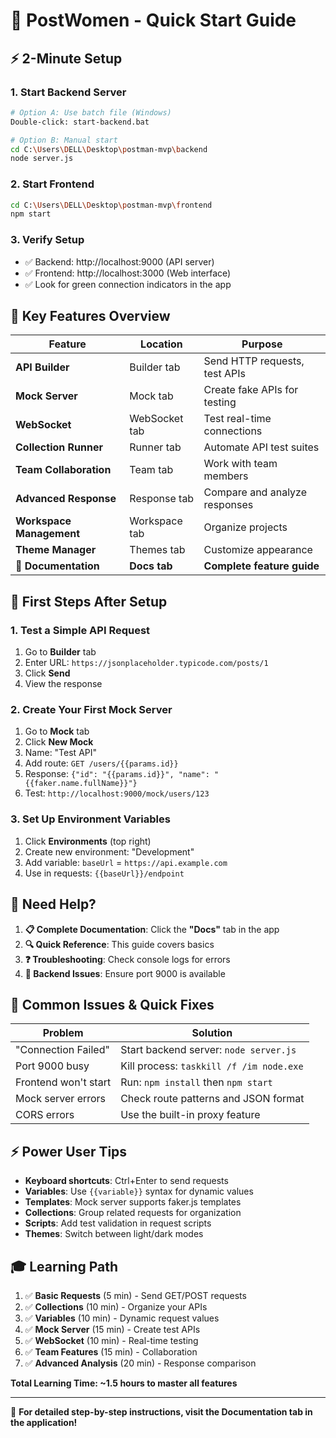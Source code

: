 # 🚀 PostWomen - Quick Start Guide

## ⚡ 2-Minute Setup

### 1. Start Backend Server
```bash
# Option A: Use batch file (Windows)
Double-click: start-backend.bat

# Option B: Manual start
cd C:\Users\DELL\Desktop\postman-mvp\backend
node server.js
```

### 2. Start Frontend
```bash
cd C:\Users\DELL\Desktop\postman-mvp\frontend
npm start
```

### 3. Verify Setup
- ✅ Backend: http://localhost:9000 (API server)
- ✅ Frontend: http://localhost:3000 (Web interface)
- ✅ Look for green connection indicators in the app

## 🎯 Key Features Overview

| Feature | Location | Purpose |
|---------|----------|---------|
| **API Builder** | Builder tab | Send HTTP requests, test APIs |
| **Mock Server** | Mock tab | Create fake APIs for testing |
| **WebSocket** | WebSocket tab | Test real-time connections |
| **Collection Runner** | Runner tab | Automate API test suites |
| **Team Collaboration** | Team tab | Work with team members |
| **Advanced Response** | Response tab | Compare and analyze responses |
| **Workspace Management** | Workspace tab | Organize projects |
| **Theme Manager** | Themes tab | Customize appearance |
| **📖 Documentation** | **Docs tab** | **Complete feature guide** |

## 🔧 First Steps After Setup

### 1. Test a Simple API Request
1. Go to **Builder** tab
2. Enter URL: `https://jsonplaceholder.typicode.com/posts/1`
3. Click **Send**
4. View the response

### 2. Create Your First Mock Server
1. Go to **Mock** tab
2. Click **New Mock**
3. Name: "Test API"
4. Add route: `GET /users/{{params.id}}`
5. Response: `{"id": "{{params.id}}", "name": "{{faker.name.fullName}}"}`
6. Test: `http://localhost:9000/mock/users/123`

### 3. Set Up Environment Variables
1. Click **Environments** (top right)
2. Create new environment: "Development"
3. Add variable: `baseUrl` = `https://api.example.com`
4. Use in requests: `{{baseUrl}}/endpoint`

## 📖 Need Help?

1. **📋 Complete Documentation**: Click the **"Docs"** tab in the app
2. **🔍 Quick Reference**: This guide covers basics
3. **❓ Troubleshooting**: Check console logs for errors
4. **🔧 Backend Issues**: Ensure port 9000 is available

## 🚨 Common Issues & Quick Fixes

| Problem | Solution |
|---------|----------|
| "Connection Failed" | Start backend server: `node server.js` |
| Port 9000 busy | Kill process: `taskkill /f /im node.exe` |
| Frontend won't start | Run: `npm install` then `npm start` |
| Mock server errors | Check route patterns and JSON format |
| CORS errors | Use the built-in proxy feature |

## ⚡ Power User Tips

- **Keyboard shortcuts**: Ctrl+Enter to send requests
- **Variables**: Use `{{variable}}` syntax for dynamic values
- **Templates**: Mock server supports faker.js templates
- **Collections**: Group related requests for organization
- **Scripts**: Add test validation in request scripts
- **Themes**: Switch between light/dark modes

## 🎓 Learning Path

1. ✅ **Basic Requests** (5 min) - Send GET/POST requests
2. ✅ **Collections** (10 min) - Organize your APIs
3. ✅ **Variables** (10 min) - Dynamic request values
4. ✅ **Mock Server** (15 min) - Create test APIs
5. ✅ **WebSocket** (10 min) - Real-time testing
6. ✅ **Team Features** (15 min) - Collaboration
7. ✅ **Advanced Analysis** (20 min) - Response comparison

**Total Learning Time: ~1.5 hours to master all features**

---

📖 **For detailed step-by-step instructions, visit the Documentation tab in the application!**